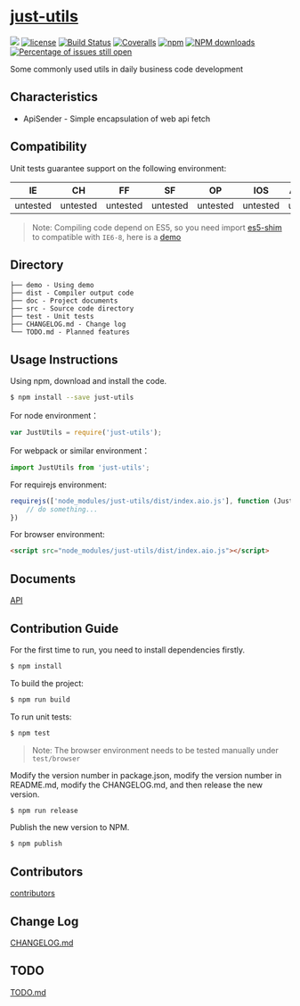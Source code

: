 # [just-utils](https://github.com/just-utils/just-utils)
[![](https://img.shields.io/badge/Powered%20by-jslib%20base-brightgreen.svg)](https://github.com/yanhaijing/jslib-base)
[![license](https://img.shields.io/badge/license-MIT-blue.svg)](https://github.com/sixwinds/just-utils/blob/master/LICENSE)
[![Build Status](https://travis-ci.org/just-utils/just-utils.svg?branch=master)](https://travis-ci.org/just-utils/just-utils)
[![Coveralls](https://img.shields.io/coveralls/just-utils/just-utils.svg)](https://coveralls.io/github/just-utils/just-utils)
[![npm](https://img.shields.io/badge/npm-0.1.0-orange.svg)](https://www.npmjs.com/package/just-utils)
[![NPM downloads](http://img.shields.io/npm/dm/just-utils.svg?style=flat-square)](http://www.npmtrends.com/just-utils)
[![Percentage of issues still open](http://isitmaintained.com/badge/open/just-utils/just-utils.svg)](http://isitmaintained.com/project/just-utils/just-utils "Percentage of issues still open")

Some commonly used utils in daily business code development

## Characteristics

- ApiSender - Simple encapsulation of web api fetch 

## Compatibility
Unit tests guarantee support on the following environment:

| IE   | CH   | FF   | SF   | OP   | IOS  | Android   | Node  |
| ---- | ---- | ---- | ---- | ---- | ---- | ---- | ----- |
| untested | untested | untested | untested | untested | untested | untested | untested |

> Note: Compiling code depend on ES5, so you need import [es5-shim](http://github.com/es-shims/es5-shim/) to compatible with `IE6-8`, here is a [demo](./demo/demo-global.html)

## Directory
```
├── demo - Using demo
├── dist - Compiler output code
├── doc - Project documents
├── src - Source code directory
├── test - Unit tests
├── CHANGELOG.md - Change log
└── TODO.md - Planned features
```

## Usage Instructions

Using npm, download and install the code. 

```bash
$ npm install --save just-utils
```

For node environment：

```js
var JustUtils = require('just-utils');
```

For webpack or similar environment：

```js
import JustUtils from 'just-utils';
```

For requirejs environment:

```js
requirejs(['node_modules/just-utils/dist/index.aio.js'], function (JustUtils) {
    // do something...
})
```

For browser environment:

```html
<script src="node_modules/just-utils/dist/index.aio.js"></script>
```

## Documents
[API](./doc/api.md)

## Contribution Guide
For the first time to run, you need to install dependencies firstly.

```bash
$ npm install
```

To build the project:

```bash
$ npm run build
```

To run unit tests:

```bash
$ npm test
```

> Note: The browser environment needs to be tested manually under ```test/browser```

Modify the version number in package.json, modify the version number in README.md, modify the CHANGELOG.md, and then release the new version.

```bash
$ npm run release
```

Publish the new version to NPM.

```bash
$ npm publish
```

## Contributors

[contributors](https://github.com/sixwinds/just-utils/graphs/contributors)

## Change Log
[CHANGELOG.md](./CHANGELOG.md)

## TODO
[TODO.md](./TODO.md)